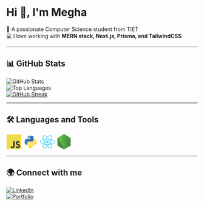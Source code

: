 # Hi 👋, I'm Megha

🚀 A passionate Computer Science student from TIET  
💻 I love working with **MERN stack, Next.js, Prisma, and TailwindCSS**  

---

## 📊 GitHub Stats
![GitHub Stats](https://github-readme-stats.vercel.app/api?username=YOUR_USERNAME&show_icons=true&theme=dark)  
![Top Languages](https://github-readme-stats.vercel.app/api/top-langs/?username=YOUR_USERNAME&layout=compact&theme=dark)  
[![GitHub Streak](https://streak-stats.demolab.com/?user=YOUR_USERNAME&theme=dark)](https://git.io/streak-stats)  

---

## 🛠️ Languages and Tools
<p>
  <img src="https://raw.githubusercontent.com/devicons/devicon/master/icons/javascript/javascript-original.svg" width="40" height="40"/>
  <img src="https://raw.githubusercontent.com/devicons/devicon/master/icons/python/python-original.svg" width="40" height="40"/>
  <img src="https://raw.githubusercontent.com/devicons/devicon/master/icons/react/react-original.svg" width="40" height="40"/>
  <img src="https://raw.githubusercontent.com/devicons/devicon/master/icons/nodejs/nodejs-original.svg" width="40" height="40"/>
</p>

---

## 🌍 Connect with me
[![LinkedIn](https://img.shields.io/badge/LinkedIn-blue?logo=linkedin&logoColor=white)](https://linkedin.com/in/YOUR_ID)  
[![Portfolio](https://img.shields.io/badge/Portfolio-000?logo=vercel&logoColor=white)](https://yourportfolio.com)  
